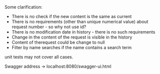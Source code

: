 Some clarification:

* There is no check if the new content is the same as current
* There is no requirements (other than unique numerical value) about request number - so why not use id?
* There is no modification date in history - there is no such requirements
* Change in the content of the request is visible in the history
* Content of therequest could be change to null
* Filter by name searches if the name contains a search term

unit tests may not cover all cases.

Swagger address -> localhost:8080/swagger-ui.html